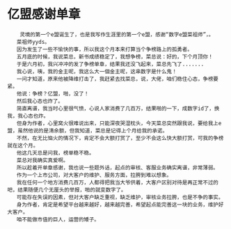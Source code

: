 # 亿盟感谢单章
        灵境的第一个e盟诞生了，也是我写作生涯里的第一个e盟，感谢“数字e盟菜祖师”，。
       菜祖师yyds。
       因为发生了一些不愉快的事，所以我这个月本来打算当个争榜路上的孤勇者。
       五月底的时候，我说菜总，新书成绩稳定了，我想争榜，菜总说：好的，下个月顶你！
       于是六月初，我兴冲冲的发了争榜单章，结果我还没飞起来，菜总先飞了.......
       我心说，咦，我的金主呢，我这么大一個金主呢，这串数字是什么鬼！
       一问才知道，原来他被降维打击了，我赶紧去找菜总，说，大佬，咱们稳住心态，争榜要紧。
       他说：争榜？亿盟，啪，没了！
       然后我心态也炸了。
       简直离谱，我当时心里很气愤，心说人家消费了几百万，结果啪的一下，成数字id了，换我，我心态也炸。
       但身为作者，心里窝火很难说出来，只能深夜哭湿枕头，今天菜总突然跟我说，要给我上e盟，虽然他说的是清余额，但我知道，菜总是记得上个月给我的承诺。
       不然，在无比恼火的情况下，肯定不会大额打赏了，至少不会这么快大额打赏，可我的争榜就在这个月。
       他这几天总是问我，榜单稳不稳。
       菜总对我确实真爱啊。
       所以趁着开单章感谢，我也说一些题外话，起点的审核、客服业务确实离谱，非常薄弱。
       作为一个上市公司，对大客户的维护、服务方面，拉胯到难以想象。
       我在任何一个地方消费几百万，人都得把我当大爷供着，大客户区别对待是再正常不过的吧，结果随便几个无厘头的举报，啪的就变数字了。
       可能存在失误的因素，但对大客户缺乏重视，缺乏维护，审核业务拉胯，也是不争的事实。
       身为作者，肯定是希望平台越来越好，越来越完善，希望起点能完善这一块的业务，维护好大客户。
       咱不能做市值的巨人，运营的矮子。